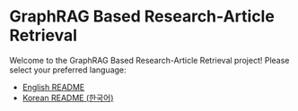 # GraphRAG Based Research-Article Retrieval

Welcome to the GraphRAG Based Research-Article Retrieval project! Please select your preferred language:

- [English README](README_docs/README_en.md)
- [Korean README (한국어)](README_docs/README_ko.md)
